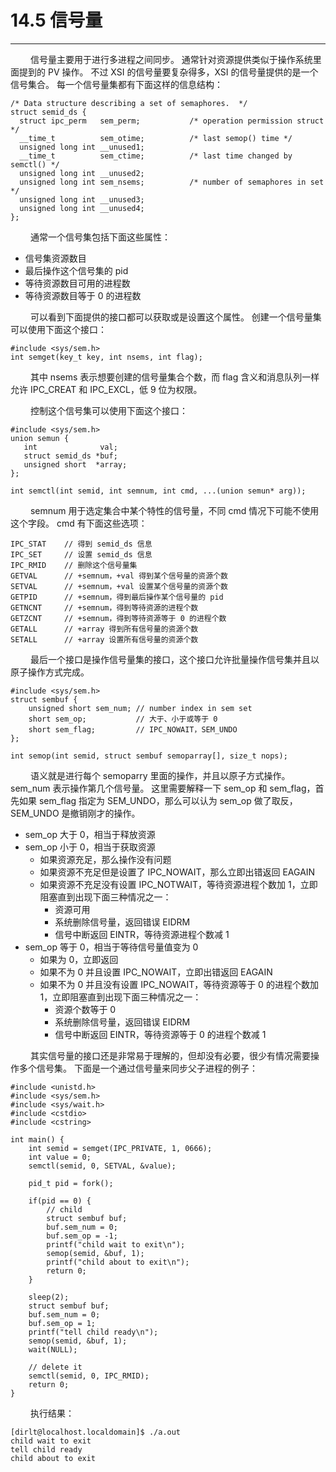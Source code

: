 # 14.5 信号量
***

&emsp;&emsp;
信号量主要用于进行多进程之间同步。
通常针对资源提供类似于操作系统里面提到的 PV 操作。
不过 XSI 的信号量要复杂得多，XSI 的信号量提供的是一个信号集合。
每一个信号量集都有下面这样的信息结构：

    /* Data structure describing a set of semaphores.  */
    struct semid_ds {
      struct ipc_perm   sem_perm;           /* operation permission struct */
      __time_t          sem_otime;          /* last semop() time */
      unsigned long int __unused1;
      __time_t          sem_ctime;          /* last time changed by semctl() */
      unsigned long int __unused2;
      unsigned long int sem_nsems;          /* number of semaphores in set */
      unsigned long int __unused3;
      unsigned long int __unused4;
    };

&emsp;&emsp;
通常一个信号集包括下面这些属性：

+ 信号集资源数目
+ 最后操作这个信号集的 pid
+ 等待资源数目可用的进程数
+ 等待资源数目等于 0 的进程数

&emsp;&emsp;
可以看到下面提供的接口都可以获取或是设置这个属性。
创建一个信号量集可以使用下面这个接口：

    #include <sys/sem.h>
    int semget(key_t key, int nsems, int flag);

&emsp;&emsp;
其中 nsems 表示想要创建的信号量集合个数，而 flag 含义和消息队列一样允许 IPC\_CREAT 和 IPC\_EXCL，低 9 位为权限。

&emsp;&emsp;
控制这个信号集可以使用下面这个接口：

    #include <sys/sem.h>
    union semun {
       int              val;
       struct semid_ds *buf;
       unsigned short  *array;
    };
    
    int semctl(int semid, int semnum, int cmd, ...(union semun* arg));

&emsp;&emsp;
semnum 用于选定集合中某个特性的信号量，不同 cmd 情况下可能不使用这个字段。
cmd 有下面这些选项：

    IPC_STAT    // 得到 semid_ds 信息
    IPC_SET     // 设置 semid_ds 信息
    IPC_RMID    // 删除这个信号量集
    GETVAL      // +semnum，+val 得到某个信号量的资源个数
    SETVAL      // +semnum，+val 设置某个信号量的资源个数
    GETPID      // +semnum，得到最后操作某个信号量的 pid
    GETNCNT     // +semnum，得到等待资源的进程个数
    GETZCNT     // +semnum，得到等待资源等于 0 的进程个数
    GETALL      // +array 得到所有信号量的资源个数
    SETALL      // +array 设置所有信号量的资源个数

&emsp;&emsp;
最后一个接口是操作信号量集的接口，这个接口允许批量操作信号集并且以原子操作方式完成。

    #include <sys/sem.h>
    struct sembuf {
        unsigned short sem_num; // number index in sem set
        short sem_op;           // 大于、小于或等于 0
        short sem_flag;         // IPC_NOWAIT，SEM_UNDO
    };
    
    int semop(int semid, struct sembuf semoparray[], size_t nops);

&emsp;&emsp;
语义就是进行每个 semoparry 里面的操作，并且以原子方式操作。
sem_num 表示操作第几个信号量。
这里需要解释一下 sem\_op 和 sem\_flag，首先如果 sem\_flag 指定为 SEM_UNDO，那么可以认为 sem\_op 做了取反，SEM\_UNDO 是撤销刚才的操作。

+ sem\_op 大于 0，相当于释放资源
+ sem\_op 小于 0，相当于获取资源
    + 如果资源充足，那么操作没有问题
    + 如果资源不充足但是设置了 IPC\_NOWAIT，那么立即出错返回 EAGAIN
    + 如果资源不充足没有设置 IPC\_NOTWAIT，等待资源进程个数加 1，立即阻塞直到出现下面三种情况之一：
        + 资源可用
        + 系统删除信号量，返回错误 EIDRM
        + 信号中断返回 EINTR，等待资源进程个数减 1
+ sem\_op 等于 0，相当于等待信号量值变为 0
    + 如果为 0，立即返回
    + 如果不为 0 并且设置 IPC\_NOWAIT，立即出错返回 EAGAIN
    + 如果不为 0 并且没有设置 IPC\_NOWAIT，等待资源等于 0 的进程个数加 1，立即阻塞直到出现下面三种情况之一：
        + 资源个数等于 0
        + 系统删除信号量，返回错误 EIDRM
        + 信号中断返回 EINTR，等待资源等于 0 的进程个数减 1
    
&emsp;&emsp;
其实信号量的接口还是非常易于理解的，但却没有必要，很少有情况需要操作多个信号集。
下面是一个通过信号量来同步父子进程的例子：

    #include <unistd.h>
    #include <sys/sem.h>
    #include <sys/wait.h>
    #include <cstdio>
    #include <cstring>
    
    int main() {
        int semid = semget(IPC_PRIVATE, 1, 0666);
        int value = 0;
        semctl(semid, 0, SETVAL, &value);
    
        pid_t pid = fork();
        
        if(pid == 0) {
            // child
            struct sembuf buf;
            buf.sem_num = 0;
            buf.sem_op = -1;
            printf("child wait to exit\n");
            semop(semid, &buf, 1);
            printf("child about to exit\n");
            return 0;
        }
        
        sleep(2);
        struct sembuf buf;
        buf.sem_num = 0;
        buf.sem_op = 1;
        printf("tell child ready\n");
        semop(semid, &buf, 1);
        wait(NULL);
    
        // delete it
        semctl(semid, 0, IPC_RMID);
        return 0;
    }

&emsp;&emsp;
执行结果：

    [dirlt@localhost.localdomain]$ ./a.out
    child wait to exit
    tell child ready
    child about to exit